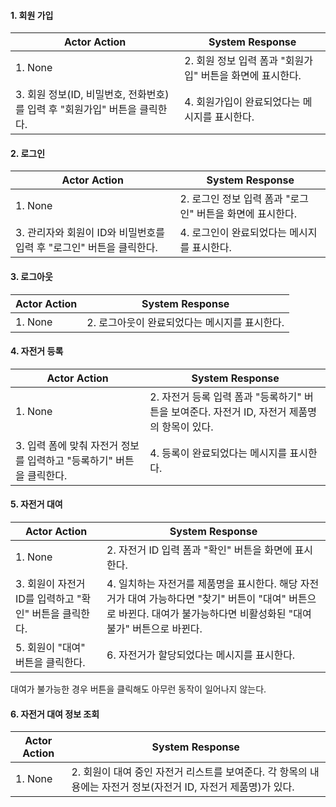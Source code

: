 #### 1. 회원 가입
|Actor Action | System Response |
|---          |---              |
|1. None |2. 회원 정보 입력 폼과 "회원가입" 버튼을 화면에 표시한다. |
|3. 회원 정보(ID, 비밀번호, 전화번호)를 입력 후 "회원가입" 버튼을 클릭한다. |4. 회원가입이 완료되었다는 메시지를 표시한다. |

#### 2. 로그인
|Actor Action | System Response |
|---          |---              |
|1. None | 2. 로그인 정보 입력 폼과 "로그인" 버튼을 화면에 표시한다. |
|3. 관리자와 회원이 ID와 비밀번호를 입력 후 "로그인" 버튼을 클릭한다. |4. 로그인이 완료되었다는 메시지를 표시한다. |

#### 3. 로그아웃
|Actor Action | System Response |
|---          |---              |
|1. None | 2. 로그아웃이 완료되었다는 메시지를 표시한다. |

#### 4. 자전거 등록
|Actor Action | System Response |
|---|---|
|1. None | 2. 자전거 등록 입력 폼과 "등록하기" 버튼을 보여준다. 자전거 ID, 자전거 제품명의 항목이 있다. |
|3. 입력 폼에 맞춰 자전거 정보를 입력하고 "등록하기" 버튼을 클릭한다. | 4. 등록이 완료되었다는 메시지를 표시한다. |

#### 5. 자전거 대여
|Actor Action | System Response |
|---|---|
|1. None | 2. 자전거 ID 입력 폼과 "확인" 버튼을 화면에 표시한다. |
| 3. 회원이 자전거 ID를 입력하고 "확인" 버튼을 클릭한다. | 4. 일치하는 자전거를 제품명을 표시한다. 해당 자전거가 대여 가능하다면 "찾기" 버튼이 "대여" 버튼으로 바뀐다. 대여가 불가능하다면 비활성화된 "대여 불가" 버튼으로 바뀐다. |
| 5. 회원이 "대여" 버튼을 클릭한다.| 6. 자전거가 할당되었다는 메시지를 표시한다. |

대여가 불가능한 경우 버튼을 클릭해도 아무런 동작이 일어나지 않는다.

#### 6. 자전거 대여 정보 조회
|Actor Action | System Response |
|---|---|
|1. None | 2. 회원이 대여 중인 자전거 리스트를 보여준다. 각 항목의 내용에는 자전거 정보(자전거 ID, 자전거 제품명)가 있다.|
